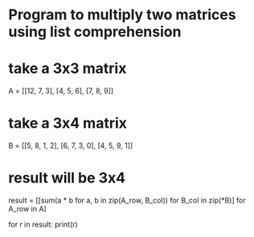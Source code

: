 # Program to multiply two matrices using list comprehension

# take a 3x3 matrix
A = [[12, 7, 3],
	[4, 5, 6],
	[7, 8, 9]]

# take a 3x4 matrix
B = [[5, 8, 1, 2],
	[6, 7, 3, 0],
	[4, 5, 9, 1]]

# result will be 3x4
result = [[sum(a * b for a, b in zip(A_row, B_col))
						for B_col in zip(*B)]
								for A_row in A]

for r in result:
	print(r)
